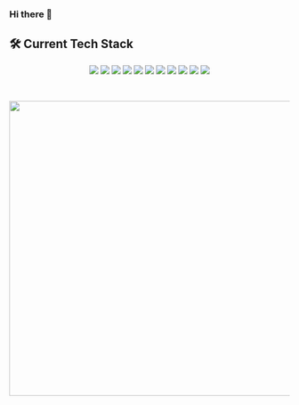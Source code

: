 ### Hi there 👋

<!--
**tine-s/tine-s** is a ✨ _special_ ✨ repository because its `README.md` (this file) appears on your GitHub profile.

Here are some ideas to get you started:

- 🔭 I’m currently working on ...
- 🌱 I’m currently learning ...
- 👯 I’m looking to collaborate on ...
- 🤔 I’m looking for help with ...
- 💬 Ask me about ...
- 📫 How to reach me: ...
- 😄 Pronouns: ...
- ⚡ Fun fact: ...
-->


## 🛠 Current Tech Stack

<p align="center">
  <img src="https://img.shields.io/badge/-AWS-05122A?style=flat&logo=amazonaws">
  <img src="https://img.shields.io/badge/-GCP-05122A?style=flat&logo=googlecloud">
  <img src="https://img.shields.io/badge/-Terraform-05122A?style=flat&logo=terraform">
  <img src="https://img.shields.io/badge/-Kubernetes-05122A?style=flat&logo=kubernetes">
  <img src="https://img.shields.io/badge/-ECS-05122A?style=flat&logo=ecs">
  <img src="https://img.shields.io/badge/-Nginx-05122A?style=flat&logo=nginx">
  <img src="https://img.shields.io/badge/-Docker-05122A?style=flat&logo=docker">
  <img src="https://img.shields.io/badge/-Python-05122A?style=flat&logo=python">
  <img src="https://img.shields.io/badge/-Github%20Actions-05122A?style=flat&logo=github">
  <img src="https://img.shields.io/badge/-CircleCI-05122A?style=flat&logo=circleci">
  <img src="https://img.shields.io/badge/-Git-05122A?style=flat&logo=git">
</p>

<br />


<p align="center">
  <img width="530em" src="https://github-readme-stats.vercel.app/api?username=tine-s&theme=github_vercel&show_icons=true&hide_border=true&include_all_commits=true&count_private=true">
